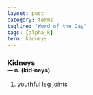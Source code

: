 ```yaml
---
layout: post
category: terms
tagline: "Word of the Day"
tags: [alpha_k]
term: kidneys
---
```


<h3>Kidneys<br/> <small>&mdash; n. (kid<span>&middot;</span>neys)</small></h3>
<p><ol><li>youthful leg joints</li>
</ol></p>
